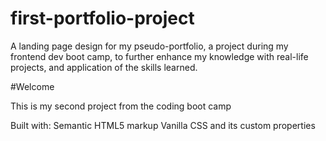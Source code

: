 # first-portfolio-project

A landing page design for my pseudo-portfolio, a project during my frontend dev boot camp, to further enhance my knowledge with real-life projects, and application of the skills learned.

#Welcome

This is my second project from the coding boot camp

Built with:
Semantic HTML5 markup
Vanilla CSS and its custom properties
